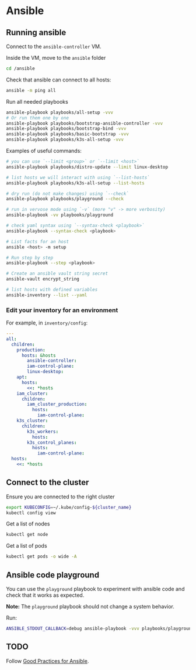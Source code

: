 # Ansible

## Running ansible

Connect to the `ansible-controller` VM.

Inside the VM, move to the `ansible` folder

```bash
cd /ansible
```

Check that ansible can connect to all hosts:

```bash
ansible -m ping all
```

Run all needed playbooks

```bash
ansible-playbook playbooks/all-setup -vvv
# Or run them one by one
ansible-playbook playbooks/bootstrap-ansible-controller -vvv
ansible-playbook playbooks/bootstrap-bind -vvv
ansible-playbook playbooks/basic-bootstrap -vvv
ansible-playbook playbooks/k3s-all-setup -vvv
```

Examples of useful commands:

```bash
# you can use `--limit <group>` or `--limit <host>`
ansible-playbook playbooks/distro-update --limit linux-desktop

# list hosts we will interact with using `--list-hosts`
ansible-playbook playbooks/k3s-all-setup --list-hosts

# dry run (do not make changes) using `--check`
ansible-playbook playbooks/playground --check

# run in vervose mode using `-v` (more "v" -> more verbosity)
ansible-playbook -vv playbooks/playground

# check yaml syntax using `--syntax-check <playbook>`
ansible-playbook --syntax-check <playbook>

# List facts for an host
ansible <host> -m setup

# Run step by step
ansible-playbook --step <playbook>

# Create an ansible vault string secret
ansible-vault encrypt_string

# list hosts with defined variables
ansible-inventory --list --yaml
```

### Edit your inventory for an environment

For example, in `inventory/config`:

```yaml
---
all:
  children:
    production:
      hosts: &hosts
        ansible-controller:
        iam-control-plane:
        linux-desktop:
    apt:
      hosts:
        <<: *hosts
    iam_cluster:
      children:
        iam_cluster_production:
          hosts:
            iam-control-plane:
    k3s_cluster:
      children:
        k3s_workers:
          hosts:
        k3s_control_planes:
          hosts:
            iam-control-plane:
  hosts:
    <<: *hosts
```

## Connect to the cluster

Ensure you are connected to the right cluster

```sh
export KUBECONFIG=~/.kube/config-${cluster_name}
kubectl config view
```

Get a list of nodes

```sh
kubectl get node
```

Get a list of pods

```sh
kubectl get pods -o wide -A
```

## Ansible code playground

You can use the `playground` playbook to experiment with ansible code and check
that it works as expected.

**Note:** The `playground` playbook should not change a system behavior.

Run:

```sh
ANSIBLE_STDOUT_CALLBACK=debug ansible-playbook -vvv playbooks/playground
```

## TODO

Follow [Good Practices for Ansible](https://redhat-cop.github.io/automation-good-practices/).
